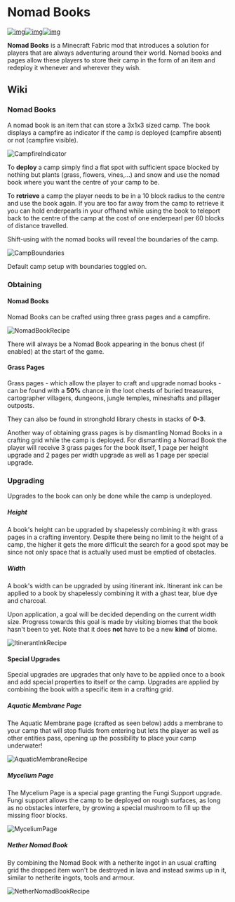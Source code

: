 # Nomad Books

[![img](https://img.shields.io/discord/292744693803122688?color=informational&label=Ladysnake&logo=Discord)](https://ladysnake.glitch.me)[![img](http://cf.way2muchnoise.eu/full_rats-mischief_downloads.svg)](https://www.curseforge.com/minecraft/mc-mods/nomad-books)[![img](http://cf.way2muchnoise.eu/versions/minecraft_nomad-books_latest.svg)](https://www.curseforge.com/minecraft/mc-mods/nomad-books)

**Nomad Books** is a Minecraft Fabric mod that introduces a solution for players that are always adventuring around their world. Nomad books and pages allow these players to store their camp in the form of an item and redeploy it whenever and wherever they wish.

## Wiki

### Nomad Books


A nomad book is an item that can store a 3x1x3 sized camp. The book displays a campfire as indicator if the camp is deployed (campfire absent) or not (campfire visible).

![CampfireIndicator](https://user-images.githubusercontent.com/83953120/121961233-700a9780-cd67-11eb-89a1-0a8febe0c533.png)


To **deploy** a camp simply find a flat spot with sufficient space blocked by nothing but plants (grass, flowers, vines,...) and snow and use the nomad book where you want the centre of your camp to be.

To **retrieve** a camp the player needs to be in a 10 block radius to the centre and use the book again. If you are too far away from the camp to retrieve it you can hold enderpearls in your offhand while using the book to teleport back to the centre of the camp at the cost of one enderpearl per 60 blocks of distance travelled.


Shift-using with the nomad books will reveal the boundaries of the camp.

![CampBoundaries](https://user-images.githubusercontent.com/83953120/121962532-2622b100-cd69-11eb-956b-0243b1ac366e.png)

Default camp setup with boundaries toggled on.

### Obtaining

#### Nomad Books

Nomad Books can be crafted using three grass pages and a campfire.

![NomadBookRecipe](https://user-images.githubusercontent.com/83953120/121963651-b6adc100-cd6a-11eb-8351-d6ba0a5cdd83.png)

There will always be a Nomad Book appearing in the bonus chest (if enabled) at the start of the game.

#### Grass Pages

Grass pages - which allow the player to craft and upgrade nomad books - can be found with a **50%** chance in the loot chests of buried treasures, cartographer villagers,  dungeons, jungle temples, mineshafts and pillager outposts.

They can also be found in stronghold library chests in stacks of **0-3**.

Another way of obtaining grass pages is by dismantling Nomad Books in a crafting grid while the camp is deployed. For dismantling a Nomad Book the player will receive 3 grass pages for the book itself, 1 page per height upgrade and 2 pages per width upgrade as well as 1 page per special upgrade.


### Upgrading


Upgrades to the book can only be done while the camp is undeployed.

##### Height


A book's height can be upgraded by shapelessly combining it with grass pages in a crafting inventory. Despite there being no limit to the height of a camp, the higher it gets the more difficult the search for a good spot may be since not only space that is actually used must be emptied of obstacles.

##### Width


A book's width can be upgraded by using itinerant ink. Itinerant ink can be applied to a book by shapelessly combining it with a ghast tear, blue dye and charcoal.

Upon application, a goal will be decided depending on the current width size. Progress towards this goal is made by visiting biomes that the book hasn't been to yet. Note that it does **not** have to be a new **kind** of biome.

![ItinerantInkRecipe](https://user-images.githubusercontent.com/83953120/122669328-1964e980-d1bd-11eb-8d9c-a8afb516bcd5.png)

#### Special Upgrades


Special upgrades are upgrades that only have to be applied once to a book and add special properties to itself or the camp. Upgrades are applied by combining the book with a specific item in a crafting grid.

##### Aquatic Membrane Page


The Aquatic Membrane page (crafted as seen below) adds a membrane to your camp that will stop fluids from entering but lets the player as well as other entities pass, opening up the possibility to place your camp underwater!

![AquaticMembraneRecipe](https://user-images.githubusercontent.com/83953120/121964948-91ba4d80-cd6c-11eb-93b0-c2df2f64022b.png)

##### Mycelium Page


The Mycelium Page is a special page granting the Fungi Support upgrade. Fungi support allows the camp to be deployed on rough surfaces, as long as no obstacles interfere, by growing a special mushroom to fill up the missing floor blocks.

![MyceliumPage](https://user-images.githubusercontent.com/83953120/121965215-fb3a5c00-cd6c-11eb-842f-719bc7cf46e6.png)

##### Nether Nomad Book


By combining the Nomad Book with a netherite ingot in an usual crafting grid the dropped item won't be destroyed in lava and instead swims up in it, similar to netherite ingots, tools and armour.

![NetherNomadBookRecipe](https://user-images.githubusercontent.com/83953120/122669340-2550ab80-d1bd-11eb-826d-113af5ce1d42.png)
